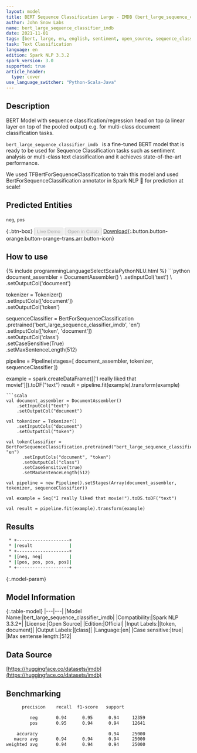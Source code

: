```yaml
---
layout: model
title: BERT Sequence Classification Large - IMDB (bert_large_sequence_classifier_imdb)
author: John Snow Labs
name: bert_large_sequence_classifier_imdb
date: 2021-11-01
tags: [bert, large, en, english, sentiment, open_source, sequence_classification, imdb]
task: Text Classification
language: en
edition: Spark NLP 3.3.2
spark_version: 3.0
supported: true
article_header:
  type: cover
use_language_switcher: "Python-Scala-Java"
---
```


## Description

BERT Model with sequence classification/regression head on top (a linear layer on top of the pooled output) e.g. for multi-class document classification tasks.

`bert_large_sequence_classifier_imdb ` is a fine-tuned BERT model that is ready to be used for Sequence Classification tasks such as sentiment analysis or multi-class text classification and it achieves state-of-the-art performance.

We used TFBertForSequenceClassification to train this model and used BertForSequenceClassification annotator in Spark NLP 🚀 for prediction at scale!

## Predicted Entities

`neg`, `pos`

{:.btn-box}
<button class="button button-orange" disabled>Live Demo</button>
<button class="button button-orange" disabled>Open in Colab</button>
[Download](https://s3.amazonaws.com/auxdata.johnsnowlabs.com/public/models/bert_large_sequence_classifier_imdb_en_3.3.2_3.0_1635774771318.zip){:.button.button-orange.button-orange-trans.arr.button-icon}

## How to use



<div class="tabs-box" markdown="1">
{% include programmingLanguageSelectScalaPythonNLU.html %}
```python
document_assembler = DocumentAssembler() \
    .setInputCol('text') \
    .setOutputCol('document')

tokenizer = Tokenizer() \
    .setInputCols(['document']) \
    .setOutputCol('token')

sequenceClassifier = BertForSequenceClassification \
      .pretrained('bert_large_sequence_classifier_imdb', 'en') \
      .setInputCols(['token', 'document']) \
      .setOutputCol('class') \
      .setCaseSensitive(True) \
      .setMaxSentenceLength(512)

pipeline = Pipeline(stages=[
    document_assembler,
    tokenizer,
    sequenceClassifier
])

example = spark.createDataFrame([['I really liked that movie!']]).toDF("text")
result = pipeline.fit(example).transform(example)
```
```scala
val document_assembler = DocumentAssembler()
    .setInputCol("text")
    .setOutputCol("document")

val tokenizer = Tokenizer()
    .setInputCols("document")
    .setOutputCol("token")

val tokenClassifier = BertForSequenceClassification.pretrained("bert_large_sequence_classifier_imdb", "en")
      .setInputCols("document", "token")
      .setOutputCol("class")
      .setCaseSensitive(true)
      .setMaxSentenceLength(512)

val pipeline = new Pipeline().setStages(Array(document_assembler, tokenizer, sequenceClassifier))

val example = Seq("I really liked that movie!").toDS.toDF("text")

val result = pipeline.fit(example).transform(example)
```
</div>

## Results

```bash
 * +--------------------+
 * |result              |
 * +--------------------+
 * |[neg, neg]          |
 * |[pos, pos, pos, pos]|
 * +--------------------+
```

{:.model-param}
## Model Information

{:.table-model}
|---|---|
|Model Name:|bert_large_sequence_classifier_imdb|
|Compatibility:|Spark NLP 3.3.2+|
|License:|Open Source|
|Edition:|Official|
|Input Labels:|[token, document]|
|Output Labels:|[class]|
|Language:|en|
|Case sensitive:|true|
|Max sentense length:|512|

## Data Source

[https://huggingface.co/datasets/imdb](https://huggingface.co/datasets/imdb)

## Benchmarking

```bash
      precision    recall  f1-score   support

         neg       0.94      0.95      0.94     12359
         pos       0.95      0.94      0.94     12641

    accuracy                           0.94     25000
   macro avg       0.94      0.94      0.94     25000
weighted avg       0.94      0.94      0.94     25000

```
